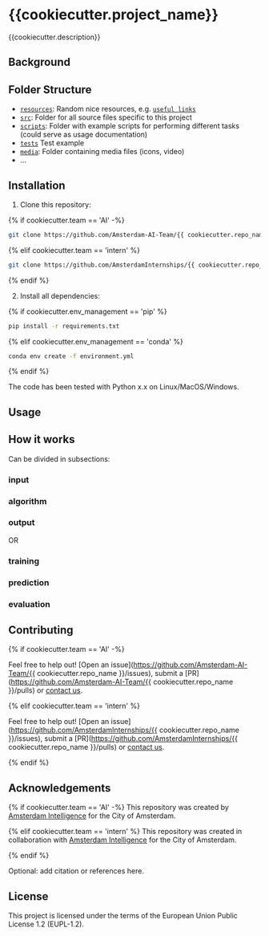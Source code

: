 # {{cookiecutter.project_name}}

{{cookiecutter.description}}

## Background

## Folder Structure

* [`resources`](./resources): Random nice resources, e.g. [`useful links`](./resources/README.md)
* [`src`](./src): Folder for all source files specific to this project
* [`scripts`](./scripts): Folder with example scripts for performing different tasks (could serve as usage documentation)
* [`tests`](./tests) Test example
* [`media`](./media): Folder containing media files (icons, video)
* ...

## Installation 

1) Clone this repository:

{% if cookiecutter.team == 'AI' -%}

```bash
git clone https://github.com/Amsterdam-AI-Team/{{ cookiecutter.repo_name }}.git
```

{% elif cookiecutter.team == 'intern' %}

```bash
git clone https://github.com/AmsterdamInternships/{{ cookiecutter.repo_name }}.git
```

{% endif %}


2) Install all dependencies:
    
{% if cookiecutter.env_management == 'pip' %}

```bash
pip install -r requirements.txt
```

{% elif cookiecutter.env_management == 'conda' %}

```bash
conda env create -f environment.yml
```

{% endif %}

The code has been tested with Python x.x on Linux/MacOS/Windows. 

## Usage

## How it works

Can be divided in subsections:

### input
### algorithm
### output

OR

### training
### prediction
### evaluation

## Contributing

{% if cookiecutter.team == 'AI' -%}

Feel free to help out! [Open an issue](https://github.com/Amsterdam-AI-Team/{{ cookiecutter.repo_name }}/issues), submit a [PR](https://github.com/Amsterdam-AI-Team/{{ cookiecutter.repo_name }}/pulls) or [contact us](https://amsterdamintelligence.com/contact/).

{% elif cookiecutter.team == 'intern' %}

Feel free to help out! [Open an issue](https://github.com/AmsterdamInternships/{{ cookiecutter.repo_name }}/issues), submit a [PR](https://github.com/AmsterdamInternships/{{ cookiecutter.repo_name }}/pulls)  or [contact us](https://amsterdamintelligence.com/contact/).

{% endif %}


## Acknowledgements

{% if cookiecutter.team == 'AI' -%}
This repository was created by [Amsterdam Intelligence](https://amsterdamintelligence.com/) for the City of Amsterdam.

{% elif cookiecutter.team == 'intern' %}
This repository was created in collaboration with [Amsterdam Intelligence](https://amsterdamintelligence.com/) for the City of Amsterdam.

{% endif %}

Optional: add citation or references here.


## License 

This project is licensed under the terms of the European Union Public License 1.2 (EUPL-1.2).
